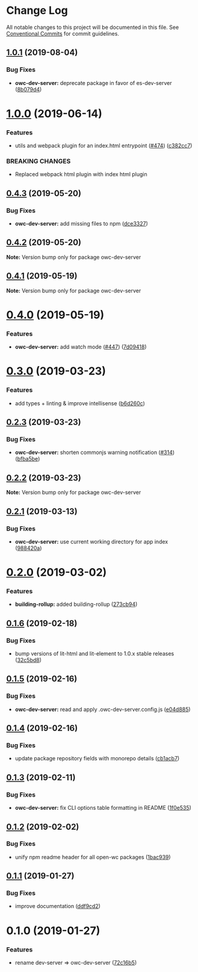 # Change Log

All notable changes to this project will be documented in this file.
See [Conventional Commits](https://conventionalcommits.org) for commit guidelines.

## [1.0.1](https://github.com/open-wc/open-wc/compare/owc-dev-server@1.0.0...owc-dev-server@1.0.1) (2019-08-04)


### Bug Fixes

* **owc-dev-server:** deprecate package in favor of es-dev-server ([8b079d4](https://github.com/open-wc/open-wc/commit/8b079d4))





# [1.0.0](https://github.com/open-wc/open-wc/compare/owc-dev-server@0.4.3...owc-dev-server@1.0.0) (2019-06-14)


### Features

* utils and webpack plugin for an index.html entrypoint ([#474](https://github.com/open-wc/open-wc/issues/474)) ([c382cc7](https://github.com/open-wc/open-wc/commit/c382cc7))


### BREAKING CHANGES

* Replaced webpack html plugin with index html plugin





## [0.4.3](https://github.com/open-wc/open-wc/compare/owc-dev-server@0.4.2...owc-dev-server@0.4.3) (2019-05-20)


### Bug Fixes

* **owc-dev-server:** add missing files to npm ([dce3327](https://github.com/open-wc/open-wc/commit/dce3327))





## [0.4.2](https://github.com/open-wc/open-wc/compare/owc-dev-server@0.4.1...owc-dev-server@0.4.2) (2019-05-20)

**Note:** Version bump only for package owc-dev-server





## [0.4.1](https://github.com/open-wc/open-wc/compare/owc-dev-server@0.4.0...owc-dev-server@0.4.1) (2019-05-19)

**Note:** Version bump only for package owc-dev-server





# [0.4.0](https://github.com/open-wc/open-wc/compare/owc-dev-server@0.3.0...owc-dev-server@0.4.0) (2019-05-19)


### Features

* **owc-dev-server:** add watch mode ([#447](https://github.com/open-wc/open-wc/issues/447)) ([7d09418](https://github.com/open-wc/open-wc/commit/7d09418))





# [0.3.0](https://github.com/open-wc/open-wc/compare/owc-dev-server@0.2.3...owc-dev-server@0.3.0) (2019-03-23)


### Features

* add types + linting & improve intellisense ([b6d260c](https://github.com/open-wc/open-wc/commit/b6d260c))





## [0.2.3](https://github.com/open-wc/open-wc/compare/owc-dev-server@0.2.2...owc-dev-server@0.2.3) (2019-03-23)


### Bug Fixes

* **owc-dev-server:** shorten commonjs warning notification ([#314](https://github.com/open-wc/open-wc/issues/314)) ([bfba5be](https://github.com/open-wc/open-wc/commit/bfba5be))





## [0.2.2](https://github.com/open-wc/open-wc/compare/owc-dev-server@0.2.1...owc-dev-server@0.2.2) (2019-03-23)

**Note:** Version bump only for package owc-dev-server





## [0.2.1](https://github.com/open-wc/open-wc/compare/owc-dev-server@0.2.0...owc-dev-server@0.2.1) (2019-03-13)


### Bug Fixes

* **owc-dev-server:** use current working directory for app index ([988420a](https://github.com/open-wc/open-wc/commit/988420a))





# [0.2.0](https://github.com/open-wc/open-wc/compare/owc-dev-server@0.1.6...owc-dev-server@0.2.0) (2019-03-02)


### Features

* **building-rollup:** added building-rollup ([273cb94](https://github.com/open-wc/open-wc/commit/273cb94))





## [0.1.6](https://github.com/open-wc/open-wc/compare/owc-dev-server@0.1.5...owc-dev-server@0.1.6) (2019-02-18)


### Bug Fixes

* bump versions of lit-html and lit-element to 1.0.x stable releases ([32c5bd8](https://github.com/open-wc/open-wc/commit/32c5bd8))





## [0.1.5](https://github.com/open-wc/open-wc/compare/owc-dev-server@0.1.4...owc-dev-server@0.1.5) (2019-02-16)


### Bug Fixes

* **owc-dev-server:** read and apply .owc-dev-server.config.js ([e04d885](https://github.com/open-wc/open-wc/commit/e04d885))





## [0.1.4](https://github.com/open-wc/open-wc/compare/owc-dev-server@0.1.3...owc-dev-server@0.1.4) (2019-02-16)


### Bug Fixes

* update package repository fields with monorepo details ([cb1acb7](https://github.com/open-wc/open-wc/commit/cb1acb7))





## [0.1.3](https://github.com/open-wc/open-wc/tree/master/packages/dev-server/compare/owc-dev-server@0.1.2...owc-dev-server@0.1.3) (2019-02-11)


### Bug Fixes

* **owc-dev-server:** fix CLI options table formatting in README ([1f0e535](https://github.com/open-wc/open-wc/tree/master/packages/dev-server/commit/1f0e535))





## [0.1.2](https://github.com/open-wc/open-wc/tree/master/packages/dev-server/compare/owc-dev-server@0.1.1...owc-dev-server@0.1.2) (2019-02-02)


### Bug Fixes

* unify npm readme header for all open-wc packages ([1bac939](https://github.com/open-wc/open-wc/tree/master/packages/dev-server/commit/1bac939))





## [0.1.1](https://github.com/open-wc/open-wc/tree/master/packages/dev-server/compare/owc-dev-server@0.1.0...owc-dev-server@0.1.1) (2019-01-27)


### Bug Fixes

* improve documentation ([ddf9cd2](https://github.com/open-wc/open-wc/tree/master/packages/dev-server/commit/ddf9cd2))





# 0.1.0 (2019-01-27)


### Features

* rename dev-server => owc-dev-server ([72c16b5](https://github.com/open-wc/open-wc/tree/master/packages/dev-server/commit/72c16b5))
